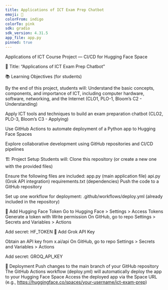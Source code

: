 ```yaml
---
title: Applications of ICT Exam Prep Chatbot 
emoji: 🧮 
colorFrom: indigo 
colorTo: pink 
sdk: gradio 
sdk_version: 4.31.5 
app_file: app.py 
pinned: true
---
```


Applications of ICT Course Project — CI/CD for Hugging Face Space

🔧 Title: “Applications of ICT Exam Prep Chatbot”

📚 Learning Objectives (for students)

By the end of this project, students will:
Understand the basic concepts, components, and importance of ICT, including computer hardware, software, networking, and the Internet (CLO1, PLO-1, Bloom’s C2 - Understanding)

Apply ICT tools and techniques to build an exam preparation chatbot (CLO2, PLO-3, Bloom’s C3 - Applying)

Use GitHub Actions to automate deployment of a Python app to Hugging Face Spaces

Explore collaborative development using GitHub repositories and CI/CD pipelines


🏗️ Project Setup
Students will:
Clone this repository (or create a new one with the provided files)

Ensure the following files are included:
app.py (main application file)
api.py (Grok API integration)
requirements.txt (dependencies)
Push the code to a GitHub repository

Set up one workflow for deployment:
.github/workflows/deploy.yml (already included in the repository)

🔐 Add Hugging Face Token
Go to Hugging Face > Settings > Access Tokens
Generate a token with Write permission
On GitHub, go to repo Settings > Secrets and Variables > Actions


Add secret: HF_TOKEN
🔐 Add Grok API Key

Obtain an API key from x.ai/api
On GitHub, go to repo Settings > Secrets and Variables > Actions

Add secret: GROQ_API_KEY

🚀 Deployment
Push changes to the main branch of your GitHub repository
The GitHub Actions workflow (deploy.yml) will automatically deploy the app to your Hugging Face Space
Access the deployed app via the Space URL (e.g., https://huggingface.co/spaces/your-username/ict-exam-prep)